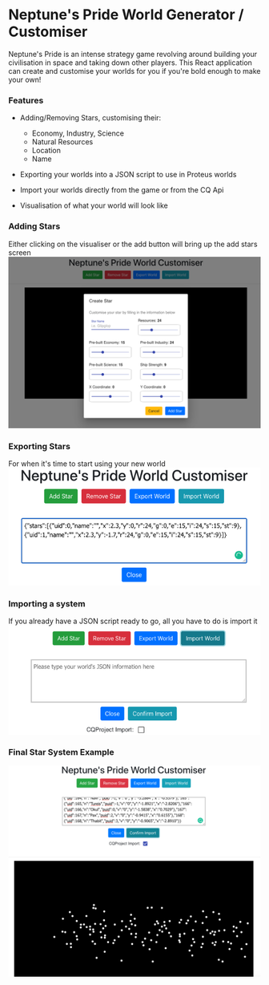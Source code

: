 # Neptune's Pride World Generator / Customiser
Neptune's Pride is an intense strategy game revolving around building your civilisation in space and taking down other players. This React application can create and customise your worlds for you if you're bold enough to make your own!

### Features
- Adding/Removing Stars, customising their:
  - Economy, Industry, Science
  - Natural Resources
  - Location
  - Name

- Exporting your worlds into a JSON script to use in Proteus worlds

- Import your worlds directly from the game or from the CQ Api

- Visualisation of what your world will look like

### Adding Stars
Either clicking on the visualiser or the add button will bring up the add stars screen
![Adding a star](worldgeneratorimages/add.png)

### Exporting Stars
For when it's time to start using your new world
![Exporting stars](worldgeneratorimages/export.png)

### Importing a system
If you already have a JSON script ready to go, all you have to do is import it
![Importing a JSON system](worldgeneratorimages/import.png)

### Final Star System Example
![Final Star System](worldgeneratorimages/full.png)
